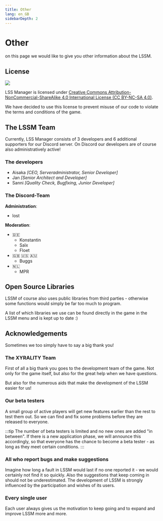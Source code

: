 ```yaml
---
title: Other
lang: en_GB
sidebarDepth: 2
---
```


# Other

on this page we would like to give you other information about the LSSM.

## License
[![](https://mirrors.creativecommons.org/presskit/buttons/88x31/svg/by-nc-sa.eu.svg)][license]


LSS Manager is licensed under [Creative Commons Attribution-NonCommercial-ShareAlike 4.0 International License (CC BY-NC-SA 4.0)][license].

We have decided to use this license to prevent misuse of our code to violate the terms and conditions of the game.

## The LSSM Team
Currently, LSS Manager consists of 3 developers and 6 additional supporters for our <a :href="$themeConfig.variables.discord" target="_blank">Discord server</a>. On Discord our developers are of course also administratively active!

### The developers
* Aisaka *[CEO, Serveradministrator, Senior Developer]*
* Jan *[Senior Architect and Developer]*
* Sanni *[Quality Check, Bugfixing, Junior Developer]*

### The Discord-Team
**Administration**:
* lost

**Moderation**:
* 🇩🇪
    * Konstantin
    * Saïx
    * Floet
* 🇬🇧 🇺🇸 🇦🇺
    * Buggs
* 🇳🇱
    * MPR
 
## Open Source Libraries
LSSM of course also uses public libraries from third parties - otherwise some functions would simply be far too much to program.

A list of which libraries we use can be found directly in the game in the LSSM menu and is kept up to date :)

## Acknowledgements
Sometimes we too simply have to say a big thank you!

### The XYRALITY Team
First of all a big thank you goes to the development team of the game. Not only for the game itself, but also for the great help when we have questions.

But also for the numerous aids that make the development of the LSSM easier for us!

### Our beta testers
A small group of active players will get new features earlier than the rest to test them out. So we can find and fix some problems before they are released to everyone.

:::tip
The number of beta testers is limited and no new ones are added "in between". If there is a new application phase, we will announce this accordingly, so that everyone has the chance to become a beta tester - as long as they meet certain conditions.
:::

### All who report bugs and make suggestions
Imagine how long a fault in LSSM would last if no one reported it - we would certainly not find it so quickly. Also the suggestions that keep coming in should not be underestimated. The development of LSSM is strongly influenced by the participation and wishes of its users.

### Every single user
Each user always gives us the motivation to keep going and to expand and improve LSSM more and more.

[license]: https://creativecommons.org/licenses/by-nc-sa/4.0/deed.de

